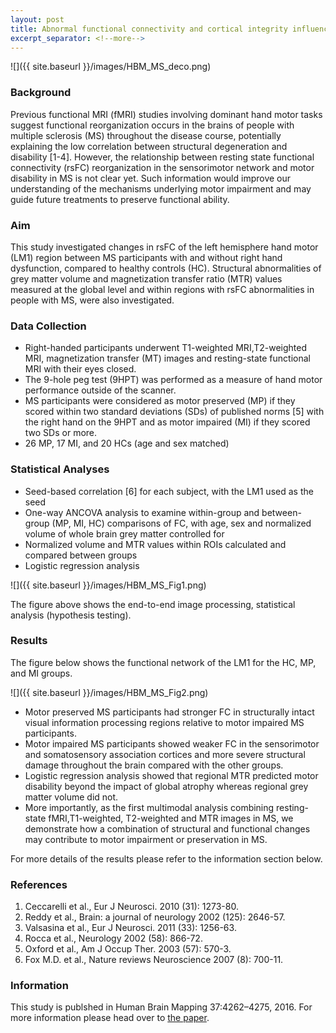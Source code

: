 ```yaml
---
layout: post
title: Abnormal functional connectivity and cortical integrity influence dominant hand motor disability in multiple sclerosis - a multimodal analysis
excerpt_separator: <!--more-->
---
```

![]({{ site.baseurl }}/images/HBM_MS_deco.png)

<!--more-->

### Background
Previous functional MRI (fMRI) studies involving dominant hand motor tasks suggest functional reorganization occurs in the brains of people with multiple sclerosis (MS) throughout the disease course, potentially explaining the low correlation between structural degeneration and disability [1-4]. However, the relationship between resting state functional connectivity (rsFC) reorganization in the sensorimotor network and motor disability in MS is not clear yet. Such information would improve our understanding of the mechanisms underlying motor impairment and may guide future treatments to preserve functional ability. 

### Aim
This study investigated changes in rsFC of the left hemisphere hand motor (LM1) region between MS participants with and without right hand dysfunction, compared to healthy controls (HC). Structural abnormalities of grey matter volume and magnetization transfer ratio (MTR) values measured at the global level and within regions with rsFC abnormalities in people with MS, were also investigated.

### Data Collection
* Right-handed participants underwent T1-weighted MRI,T2-weighted MRI, magnetization transfer (MT) images and resting-state functional MRI with their eyes closed. 
* The 9-hole peg test (9HPT) was performed as a measure of hand motor performance outside of the scanner. 
* MS participants were considered as motor preserved (MP) if they scored within two standard deviations (SDs) of published norms [5] with the right hand on the 9HPT and as motor impaired (MI) if they scored two SDs or more. 
* 26 MP, 17 MI, and 20 HCs (age and sex matched) 

### Statistical Analyses
* Seed-based correlation [6] for each subject, with the LM1 used as the seed
* One-way ANCOVA analysis to examine within-group and between-group (MP, MI, HC) comparisons of FC, with age, sex and normalized volume of whole brain grey matter controlled for 
* Normalized volume and MTR values within ROIs calculated and compared between groups
* Logistic regression analysis

![]({{ site.baseurl }}/images/HBM_MS_Fig1.png)

The figure above shows the end-to-end image processing, statistical analysis (hypothesis testing).

### Results

The figure below shows the functional network of the LM1 for the HC, MP, and MI groups. 

![]({{ site.baseurl }}/images/HBM_MS_Fig2.png)

* Motor preserved MS participants had stronger FC in structurally intact visual information processing regions relative to motor impaired MS participants. 
* Motor impaired MS participants showed weaker FC in the sensorimotor and somatosensory association cortices and more severe structural damage throughout the brain compared with the other groups. 
* Logistic regression analysis showed that regional MTR predicted motor disability beyond the impact of global atrophy whereas regional grey matter volume did not. 
* More importantly, as the first multimodal analysis combining resting-state fMRI,T1-weighted, T2-weighted and MTR images in MS, we demonstrate how a combination of structural and functional changes may contribute to motor impairment or preservation in MS. 

For more details of the results please refer to the information section below.

### References

1. Ceccarelli  et al., Eur J Neurosci. 2010 (31): 1273-80.
2. Reddy et al., Brain: a journal of neurology 2002  (125): 2646-57.
3. Valsasina et al., Eur J Neurosci. 2011 (33): 1256-63.
4. Rocca et al., Neurology 2002 (58): 866-72.
5. Oxford et al., Am J Occup Ther. 2003 (57): 570-3.
6. Fox M.D. et al., Nature reviews Neuroscience 2007 (8): 700-11.

### Information

This study is publshed in Human Brain Mapping 37:4262–4275, 2016. For more information please head over to [the paper](http://onlinelibrary.wiley.com/doi/10.1002/hbm.23307/full).
